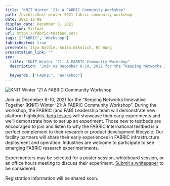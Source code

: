 ```yaml
---
title: "KNIT Winter '21: A FABRIC Community Workshop"
path: /events/knit-winter-2021-fabric-community-workshop
date: 2021-12-08
display_date: December 8, 2021
location: Virtual
url: https://fabric-testbed.net/
tags: ["FABRIC", "Workshop"]
fabricHosted: true
presenter: Ilya Baldin, Anita Nikolich, KC Wang
presentation_link: ""
seo:
  title: "KNIT Winter '21: A FABRIC Community Workshop"
  description: "Join us December 8-10, 2021 for the “Keeping Networks Innovative Together (KNIT) Winter ‘21: A FABRIC Community Workshop”. During the workshop, the FABRIC (and FAB) Leadership team will demonstrate new platform highlights, beta testers will showcase their early experiments and we’ll demonstrate how to set up an experiment. Those new to testbeds are encouraged to join and listen to why the FABRIC International testbed is a perfect complement to their research or product development lifecycle. Our facility partners will share their early experiences in FABRIC infrastructure deployment and operation. Industries are welcome to participate to see emerging FABRIC research experimeriments."

  keywords: ["FABRIC", "Workshop"]
---
```


![KNIT Winter '21 A FABRIC Community Workshop](https://user-images.githubusercontent.com/68300939/135310969-496429ef-1e50-41cf-9970-b1b2f3d69ff2.png)

Join us December 8-10, 2021 for the “Keeping Networks Innovative Together (KNIT) Winter ‘21: A FABRIC Community Workshop”. During the workshop, the FABRIC (and FAB) Leadership team will demonstrate new platform highlights, [beta testers](https://share.hsforms.com/1VKIcNubyQ-eZYNnnivHSSQ3ry9k) will showcase their early experiments and we’ll demonstrate how to set up an experiment. Those new to testbeds are encouraged to join and listen to why the FABRIC International testbed is a perfect complement to their research or product development lifecycle. Our facility partners will share their early experiences in FABRIC infrastructure deployment and operation. Industries are welcome to participate to see emerging FABRIC research experimeriments.

Experimenters may be selected for a poster session, whiteboard session, or an office hours meeting to discuss their experiment. [Submit a whitepaper](https://forms.gle/Ky9dMaq7ZiUQzYux8) to be considered.

Registration information will be shared soon.
